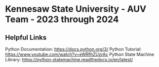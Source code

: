 # Kennesaw State University - AUV Team - 2023 through 2024 #

## Helpful Links ##
Python Documentation: https://docs.python.org/3/
Python Tutorial: https://www.youtube.com/watch?v=eWRfhZUzrAc
Python State Machine Library: https://python-statemachine.readthedocs.io/en/latest/
